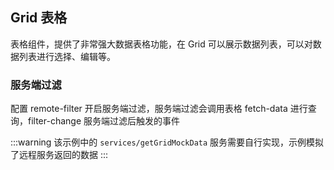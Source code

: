 <div class="demo-header">
<p class="overviewicon">
  <span class="wapi-list-form"/>
</p>

## Grid 表格

<nova-uxlink widget-name="Grid"></nova-uxlink>

表格组件，提供了非常强大数据表格功能，在 Grid 可以展示数据列表，可以对数据列表进行选择、编辑等。

</div>

### 服务端过滤

配置 remote-filter 开启服务端过滤，服务端过滤会调用表格 fetch-data 进行查询，filter-change 服务端过滤后触发的事件

:::warning
该示例中的 `services/getGridMockData` 服务需要自行实现，示例模拟了远程服务返回的数据
:::

<nova-demo-view link="grid/filter/server-filter"></nova-demo-view>

<br>
